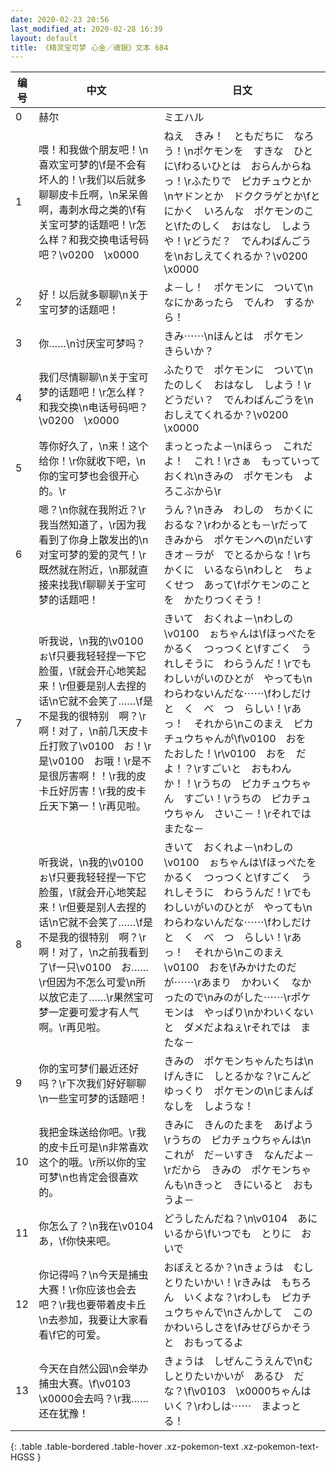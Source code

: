 ```yaml
---
date: 2020-02-23 20:56
last_modified_at: 2020-02-28 16:39
layout: default
title: 《精灵宝可梦 心金／魂银》文本 684
---
```

| 编号 | 中文 | 日文 |
| ---- | ---- | ---- |
| 0 | 赫尔 | ミエハル |
| 1 | 喂！和我做个朋友吧！\n喜欢宝可梦的\f是不会有坏人的！\r我们以后就多聊聊皮卡丘啊，\n呆呆兽啊，毒刺水母之类的\f有关宝可梦的话题吧！\r怎么样？和我交换电话号码吧？\v0200　\x0000 | ねえ　きみ！　ともだちに　なろう！\nポケモンを　すきな　ひとに\fわるいひとは　おらんからねっ！\rふたりで　ピカチュウとか\nヤドンとか　ドククラゲとか\fとにかく　いろんな　ポケモンのこと\fたのしく　おはなし　しようや！\rどうだ？　でんわばんごうを\nおしえてくれるか？\v0200　\x0000 |
| 2 | 好！以后就多聊聊\n关于宝可梦的话题吧！ | よ－し！　ポケモンに　ついて\nなにかあったら　でんわ　するから！ |
| 3 | 你……\n讨厌宝可梦吗？ | きみ⋯⋯\nほんとは　ポケモン　きらいか？ |
| 4 | 我们尽情聊聊\n关于宝可梦的话题吧！\r怎么样？和我交换\n电话号码吧？\v0200　\x0000 | ふたりで　ポケモンに　ついて\nたのしく　おはなし　しよう！\rどうだい？　でんわばんごうを\nおしえてくれるか？\v0200　\x0000 |
| 5 | 等你好久了，\n来！这个给你！\r你就收下吧，\n你的宝可梦也会很开心的。\r | まっとったよ－\nほらっ　これだよ！　これ！\rさぁ　もっていって　おくれ\nきみの　ポケモンも　よろこぶから\r |
| 6 | 嗯？\n你就在我附近？\r我当然知道了，\r因为我看到了你身上散发出的\n对宝可梦的爱的灵气！\r既然就在附近，\n那就直接来找我\f聊聊关于宝可梦的话题吧！ | うん？\nきみ　わしの　ちかくに　おるな？\rわかるとも－\rだって　きみから　ポケモンへの\nだいすきオ－ラが　でとるからな！\rちかくに　いるなら\nわしと　ちょくせつ　あって\fポケモンのことを　かたりつくそう！ |
| 7 | 听我说，\n我的\v0100　ぉ\f只要我轻轻捏一下它脸蛋，\f就会开心地笑起来！\r但要是别人去捏的话\n它就不会笑了……\f是不是我的很特别　啊？\r啊！对了，\n前几天皮卡丘打败了\v0100　お！\r是\v0100　お哦！\r是不是很厉害啊！！\r我的皮卡丘好厉害！\r我的皮卡丘天下第一！\r再见啦。 | きいて　おくれよ－\nわしの　\v0100　ぉちゃんは\fほっぺたを　かるく　つっつくと\fすごく　うれしそうに　わらうんだ！\rでも　わしいがいのひとが　やっても\nわらわないんだな⋯⋯\fわしだけ　と　く　べ　つ　らしい！\rあっ！　それから\nこのまえ　ピカチュウちゃんが\f\v0100　おを　たおした！\r\v0100　おを　だよ！？\rすごいと　おもわんか！！\rうちの　ピカチュウちゃん　すごい！\rうちの　ピカチュウちゃん　さいこ－！\rそれでは　またな－ |
| 8 | 听我说，\n我的\v0100　ぉ\f只要我轻轻捏一下它脸蛋，\f就会开心地笑起来！\r但要是别人去捏的话\n它就不会笑了……\f是不是我的很特别　啊？\r啊！对了，\n之前我看到了\f一只\v0100　お……\r但因为不怎么可爱\n所以放它走了……\r果然宝可梦一定要可爱才有人气啊。\r再见啦。 | きいて　おくれよ－\nわしの　\v0100　ぉちゃんは\fほっぺたを　かるく　つっつくと\fすごく　うれしそうに　わらうんだ！\rでも　わしいがいのひとが　やっても\nわらわないんだな⋯⋯\fわしだけ　と　く　べ　つ　らしい！\rあっ！　それから\nこのまえ　\v0100　おを\fみかけたのだが⋯⋯\rあまり　かわいく　なかったので\nみのがした⋯⋯\rポケモンは　やっぱり\nかわいくないと　ダメだよねぇ\rそれでは　またな－ |
| 9 | 你的宝可梦们最近还好吗？\r下次我们好好聊聊\n一些宝可梦的话题吧！ | きみの　ポケモンちゃんたちは\nげんきに　しとるかな？\rこんど　ゆっくり　ポケモンの\nじまんばなしを　しような！ |
| 10 | 我把金珠送给你吧。\r我的皮卡丘可是\n非常喜欢这个的哦。\r所以你的宝可梦\n也肯定会很喜欢的。 | きみに　きんのたまを　あげよう\rうちの　ピカチュウちゃんは\nこれが　だ－いすき　なんだよ－\rだから　きみの　ポケモンちゃんも\nきっと　きにいると　おもうよ－ |
| 11 | 你怎么了？\n我在\v0104　あ，\f你快来吧。 | どうしたんだね？\n\v0104　あに　いるから\fいつでも　とりに　おいで |
| 12 | 你记得吗？\n今天是捕虫大赛！\r你应该也会去吧？\r我也要带着皮卡丘\n去参加，我要让大家看看\f它的可爱。 | おぼえとるか？\nきょうは　むしとりたいかい！\rきみは　もちろん　いくよな？\rわしも　ピカチュウちゃんで\nさんかして　この　かわいらしさを\fみせびらかそうと　おもってるよ |
| 13 | 今天在自然公园\n会举办捕虫大赛。\f\v0103　\x0000会去吗？\r我……还在犹豫！ | きょうは　しぜんこうえんで\nむしとりたいかいが　あるひ　だな？\f\v0103　\x0000ちゃんは　いく？\rわしは⋯⋯　まよっとる！ |
{: .table .table-bordered .table-hover .xz-pokemon-text .xz-pokemon-text-HGSS }